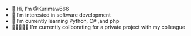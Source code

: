 - 👋 Hi, I’m @Kurimaw666
- 👀 I’m interested in software development
- 🌱 I’m currently learning Python, C# ,and php 
- 👨🏽‍🤝‍👨🏻 I'm currently collborating for a private project with my colleague

<!---
Kurimaw666/Kurimaw666 is a ✨ special ✨ repository because its `README.md` (this file) appears on your GitHub profile.
You can click the Preview link to take a look at your changes.
--->
